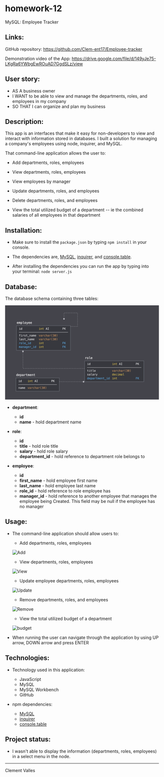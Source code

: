 # homework-12

MySQL: Employee Tracker


## Links:

GitHub repository: 
https://github.com/Clem-ent17/Employee-tracker

Demonstration video of the App:
https://drive.google.com/file/d/149yJe75-LKgRa6YWbgEwROuAD7GgdSLz/view


## User story:

* AS A business owner
* I WANT to be able to view and manage the departments, roles, and employees in my company
* SO THAT I can organize and plan my business


## Description:

This app is an interfaces that make it easy for non-developers to view and interact with information stored in databases. I built a solution for managing a company's employees using node, inquirer, and MySQL.

That command-line application allows the user to:

  * Add departments, roles, employees

  * View departments, roles, employees

  * View employees by manager

  * Update departments, roles, and employees

  * Delete departments, roles, and employees

  * View the total utilized budget of a department -- ie the combined salaries of all employees in that department


## Installation:

* Make sure to install the `package.json` by typing `npm install` in your console.

* The dependencies are, [MySQL](https://www.npmjs.com/package/mysql), [inquirer](https://www.npmjs.com/package/inquirer), and [console.table](https://www.npmjs.com/package/console.table).

* After installing the dependencies you can run the app by typing into your terminal: `node server.js`


## Database:

The database schema containing three tables:

![Database Schema](Assets/schema.png)

* **department**:

  * **id**
  * **name** - hold department name

* **role**:

  * **id**
  * **title** -  hold role title
  * **salary** -  hold role salary
  * **department_id** -  hold reference to department role belongs to

* **employee**:

  * **id** 
  * **first_name** - hold employee first name
  * **last_name** - hold employee last name
  * **role_id** - hold reference to role employee has
  * **manager_id** - hold reference to another employee that manages the employee being Created. This field may be null if the employee has no manager
  

## Usage:

* The command-line application should allow users to:

  * Add departments, roles, employees

  ![Add](Assets/employee-tracker-add-gif.gif)

  * View departments, roles, employees

  ![View](Assets/employee-tracker-view-gif.gif)

  * Update employee departments, roles, employees

  ![Update](Assets/employee-tracker-update-gif.gif)

  * Remove departments, roles, and employees

  ![Remove](Assets/employee-tracker-remove-gif.gif)

  * View the total utilized budget of a department 

  ![budget](Assets/employee-tracker-budget-gif.gif)


* When running the user can navigate through the application by using UP arrow, DOWN arrow and press ENTER


## Technologies:

* Technology used in this application: 
    - JavaScript
    - MySQL
    - MySQL Workbench
    - GitHub

* npm dependencies: 
    - [MySQL](https://www.npmjs.com/package/mysql)
    - [inquirer](https://www.npmjs.com/package/inquirer)
    - [console.table](https://www.npmjs.com/package/console.table)


## Project status:

* I wasn't able to display the information (departments, roles, employees) in a select menu in the node.

- - -

Clement Valles
